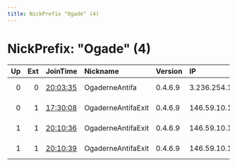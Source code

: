 ```yaml
---
title: NickPrefix "Ogade" (4)
---
```


# NickPrefix: "Ogade" (4)

|   Up |   Ext | JoinTime                                                                                              | Nickname           | Version   | IP            | AS         | CC   |   ORp |   Dirp | OS    | Contact                                |   eFamMembers |
|-----:|------:|:------------------------------------------------------------------------------------------------------|:-------------------|:----------|:--------------|:-----------|:-----|------:|-------:|:------|:---------------------------------------|--------------:|
|    0 |     0 | [20:03:35](https://nusenu.github.io/OrNetStats/w/relay/4072CB1471D6F8A70F46AEBC6472BB6EAAF38AA1.html) | OgaderneAntifa     | 0.4.6.9   | 3.236.254.181 | AMAZON-AES | us   |   446 |      0 | Linux | Ogaderne Antifa &lt;ogaderneantifa@ris |             4 |
|    0 |     1 | [17:30:08](https://nusenu.github.io/OrNetStats/w/relay/921416B0B818F1557EFFB6FCE31FA99B6A67AFED.html) | OgaderneAntifaExit | 0.4.6.9   | 146.59.10.127 | OVH SAS    | fr   |   446 |      0 | Linux | Ogaderne Antifa &lt;ogaderneantifa@ris |             4 |
|    1 |     1 | [20:10:36](https://nusenu.github.io/OrNetStats/w/relay/6D26E8ABFC342AD8DECFA988F8BE66A950744C63.html) | OgaderneAntifaExit | 0.4.6.9   | 146.59.10.127 | OVH SAS    | fr   |   443 |      0 | Linux | Ogaderne Antifa &lt;ogaderneantifa@ris |             2 |
|    1 |     1 | [20:10:39](https://nusenu.github.io/OrNetStats/w/relay/5D4897876F92E852781E86107E0724D9FE6852DA.html) | OgaderneAntifaExit | 0.4.6.9   | 146.59.10.127 | OVH SAS    | fr   |   444 |      0 | Linux | Ogaderne Antifa &lt;ogaderneantifa@ris |             2 |
